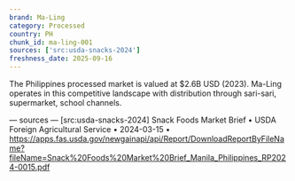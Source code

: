 ```yaml
---
brand: Ma-Ling
category: Processed
country: PH
chunk_id: ma-ling-001
sources: ['src:usda-snacks-2024']
freshness_date: 2025-09-16
---
```


The Philippines processed market is valued at $2.6B USD (2023). Ma-Ling operates in this competitive landscape with distribution through sari-sari, supermarket, school channels.

— sources —
[src:usda-snacks-2024] Snack Foods Market Brief • USDA Foreign Agricultural Service • 2024-03-15 • https://apps.fas.usda.gov/newgainapi/api/Report/DownloadReportByFileName?fileName=Snack%20Foods%20Market%20Brief_Manila_Philippines_RP2024-0015.pdf
